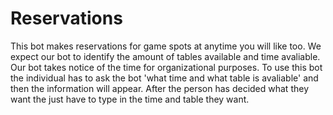 # Reservations
This bot makes reservations for game spots at anytime you will like too. 
We expect our bot to identify the amount of tables available and time avaliable. 
Our bot takes notice of the time for organizational purposes.
To use this bot the individual has to ask the bot 'what time and what table is avaliable' and then the information will appear.
After the person has decided what they want the just have to type in the time and table they want.
